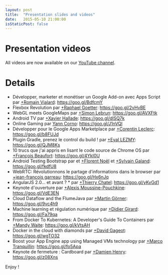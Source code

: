 ```yaml
---
layout: post
title:  "Presentation slides and videos"
date:   2015-05-10 21:00:00
isStaticPost: false
---
```

# Presentation videos

All videos are now available on our <a href="https://www.youtube.com/playlist?list=PLjgOQrtHWokjXE5FFW3yCoowy4Y8D6nJA">YouTube channel</a>.

# Details

* Développer, marketer et monétiser un Google Add-on avec Apps Script par [+Romain Vialard](https://plus.google.com/+RomainVialard-public): https://goo.gl/BdfcmY
* Flexbox Revolution par [+Raphael Goetter](https://plus.google.com/+RaphaelGoetter): https://goo.gl/2vHvBE
* WebGL meets GoogleMaps par [+Simon Lebrun](https://plus.google.com/+SimonLebrungPartner): https://goo.gl/AVXFtk
* Android TV par [+Xavier Hallade](https://plus.google.com/u/0/b/100575125902423385750/+XavierHallade): https://goo.gl/dlSQ7k
* Online Gaming par [Yann Corno](https://twitter.com/days_of_wonder): https://goo.gl/J1nVQl
* Développer pour le Google Apps Marketplace par [+Corentin Leclerc](https://plus.google.com/112423581586242580118): https://goo.gl/b8FUJd
* Plugin Gradle, prenez le control du build ! par [+Eyal LEZMY](https://plus.google.com/+EyalLEZMY): https://goo.gl/QJM8Ks
* 10 trucs que j'ai appris en lisant le code source de Chrome OS par [+François Beaufort](https://plus.google.com/+FrancoisBeaufort): https://goo.gl/4YkI0U
* Android Testing Bootstrap par et [+Florent Noël](https://plus.google.com/105610682092905992183) et [+Sylvain Galand](https://plus.google.com/107647677528617179035): https://goo.gl/fkdfU8
* WebRTC: Révolutionnons le partage d’informations dans le browser par [+jean-francois garreau](https://plus.google.com/+jeanfrancoisgarreau): https://goo.gl/Hx6nJq
* AngularJS 2.0… et avant ? * par [+Thierry Chatel](https://plus.google.com/+ThierryChatel): https://goo.gl/yKvGd1
* Keynote d'ouverture par [+Alexis Moussine-Pouchkine](https://plus.google.com/+AlexisMP): https://goo.gl/VdE3EN
* Cloud Dataflow and the FlumeJava par [+Martin Görner](https://plus.google.com/+MartinGorner): https://goo.gl/9vc4h9
* Machine learning et régulation numérique par [+Didier Girard](https://plus.google.com/+DidierGirard): https://goo.gl/Fa79qa
* From Docker To Kubernetes: A Developer's Guide To Containers par [+Mandy Waite](https://plus.google.com/+MandyWaite): https://goo.gl/kVtsAH
* Docker in the cloud with diamonds par [+David Gageot](https://plus.google.com/+DavidGageot): https://goo.gl/wgTO32
* Boost your App Engine app using Managed VMs technology par [+Marco Tranquillin](https://plus.google.com/+MarcoTranquillin): https://goo.gl/fo5Apa
* Keynote de fermeture : Cardboard par [+Damien Henry](https://plus.google.com/104182511428931516332): https://goo.gl/z08Xns

Enjoy !




